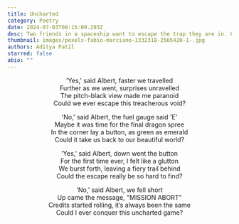```yaml
---
title: Uncharted
category: Poetry
date: 2024-07-03T08:15:09.293Z
desc: Two friends in a spaceship want to escape the trap they are in. Can they do it?
thumbnail: images/pexels-fabio-marciano-1332318-2565420-1-.jpg
authors: Aditya Patil
starred: false
abio: ""
---
```

<p align="center">'Yes,' said Albert, faster we travelled<br>
Further as we went, surprises unravelled<br>
The pitch-black view made me paranoid<br>
Could we ever escape this treacherous void?<br>
</p>

<p align="center">'No,' said Albert, the fuel gauge said 'E'<br>
Maybe it was time for the final dragon spree<br>
In the corner lay a button, as green as emerald<br>
Could it take us back to our beautiful world?<br>
</p>

<p align="center">'Yes,' said Albert, down went the button<br>
For the first time ever, I felt like a glutton<br>
We burst forth, leaving a fiery trail behind<br>
Could the escape really be so hard to find?<br>
</p>

<p align="center">'No,' said Albert, we fell short<br>
Up came the message, "MISSION ABORT"<br>
Credits started rolling, it’s always been the same<br>
Could I ever conquer this uncharted game?<br>
</p>
